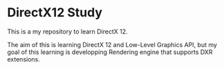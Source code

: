 # DirectX12 Study

This is a my repository to learn DirectX 12.

The aim of this is learning DirectX 12 and Low-Level Graphics API, but my goal of this learning is developping Rendering engine that supports DXR extensions. 

